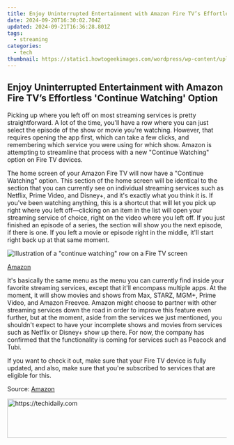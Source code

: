 ```yaml
---
title: Enjoy Uninterrupted Entertainment with Amazon Fire TV’s Effortless 'Continue Watching' Option
date: 2024-09-20T16:30:02.704Z
updated: 2024-09-21T16:36:28.801Z
tags:
  - streaming
categories:
  - tech
thumbnail: https://static1.howtogeekimages.com/wordpress/wp-content/uploads/2023/12/52919882046_bdede59dc5_k.jpg
---
```


## Enjoy Uninterrupted Entertainment with Amazon Fire TV’s Effortless 'Continue Watching' Option

Picking up where you left off on most streaming services is pretty straightforward. A lot of the time, you'll have a row where you can just select the episode of the show or movie you're watching. However, that requires opening the app first, which can take a few clicks, and remembering which service you were using for which show. Amazon is attempting to streamline that process with a new "Continue Watching" option on Fire TV devices.

 The home screen of your Amazon Fire TV will now have a "Continue Watching" option. This section of the home screen will be identical to the section that you can currently see on individual streaming services such as Netflix, Prime Video, and Disney+, and it's exactly what you think it is. If you've been watching anything, this is a shortcut that will let you pick up right where you left off—clicking on an item in the list will open your streaming service of choice, right on the video where you left off. If you just finished an episode of a series, the section will show you the next episode, if there is one. If you left a movie or episode right in the middle, it'll start right back up at that same moment.

![Illustration of a "continue watching" row on a Fire TV screen](https://static1.howtogeekimages.com/wordpress/wp-content/uploads/2023/12/fire.png) 

[Amazon](https://amazonfiretv.blog/continue-watching-feature-comes-to-fire-tv-home-screen-00699b5be5a3)

 It's basically the same menu as the menu you can currently find inside your favorite streaming services, except that it'll encompass multiple apps. At the moment, it will show movies and shows from Max, STARZ, MGM+, Prime Video, and Amazon Freevee. Amazon might choose to partner with other streaming services down the road in order to improve this feature even further, but at the moment, aside from the services we just mentioned, you shouldn't expect to have your incomplete shows and movies from services such as Netflix or Disney+ show up there. For now, the company has confirmed that the functionality is coming for services such as Peacock and Tubi.

 If you want to check it out, make sure that your Fire TV device is fully updated, and also, make sure that you're subscribed to services that are eligible for this.

 Source: [Amazon](https://amazonfiretv.blog/continue-watching-feature-comes-to-fire-tv-home-screen-00699b5be5a3)

<ins class="adsbygoogle"
     style="display:block"
     data-ad-format="autorelaxed"
     data-ad-client="ca-pub-7571918770474297"
     data-ad-slot="1223367746"></ins>

<ins class="adsbygoogle"
     style="display:block"
     data-ad-client="ca-pub-7571918770474297"
     data-ad-slot="8358498916"
     data-ad-format="auto"
     data-full-width-responsive="true"></ins>



<!-- affiliate ads begin -->
<a href="https://aligracehair.sjv.io/c/5597632/1975841/19272" target="_top" id="1975841">
  <img src="//a.impactradius-go.com/display-ad/19272-1975841" border="0" alt="https://techidaily.com" width="728" height="90"/>
</a>
<img height="0" width="0" src="https://aligracehair.sjv.io/i/5597632/1975841/19272" style="position:absolute;visibility:hidden;" border="0" />
<!-- affiliate ads end -->

